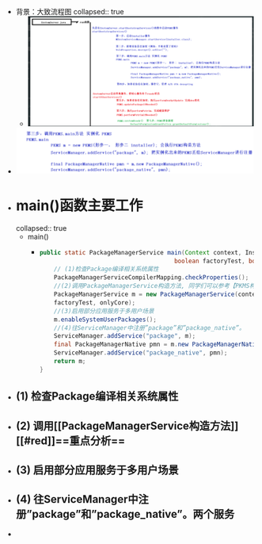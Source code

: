 - 背景：大致流程图
  collapsed:: true
	- ![image.png](../assets/image_1689150007730_0.png)
- ![image.png](../assets/image_1689150607759_0.png)
- # main()函数主要工作
  collapsed:: true
	- main()
		- ```java
		  public static PackageManagerService main(Context context, Installer installer,
		  										boolean factoryTest, boolean onlyCore) {
		      // (1)检查Package编译相关系统属性
		      PackageManagerServiceCompilerMapping.checkProperties();
		      //(2)调用PackageManagerService构造方法, 同学们可以参考【PKMS构造方法】
		      PackageManagerService m = new PackageManagerService(context, installer,
		      factoryTest, onlyCore);
		      //(3)启用部分应用服务于多用户场景
		      m.enableSystemUserPackages();
		      //(4)往ServiceManager中注册”package”和”package_native”。
		      ServiceManager.addService("package", m);
		      final PackageManagerNative pmn = m.new PackageManagerNative();
		      ServiceManager.addService("package_native", pmn);
		      return m;
		  }
		  ```
- ## (1) 检查Package编译相关系统属性
- ## (2) 调用[[PackageManagerService构造方法]][[#red]]==重点分析==
- ## (3) 启用部分应用服务于多用户场景
- ## (4) 往ServiceManager中注册”package”和”package_native”。两个服务
-